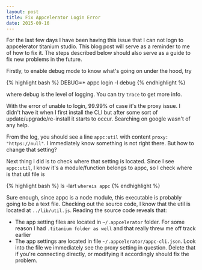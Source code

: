 ```yaml
---
layout: post
title: Fix Appcelerator Login Error
date: 2015-09-16
---
```


For the last few days I have been having this issue that I can not logn to appcelerator titanium studio. This blog post will serve as a reminder to me of how to fix it. The steps described below should also serve as a guide to fix new problems in the future.

Firstly, to enable debug mode to know what's going on under the hood, try

{% highlight bash %}
DEBUG=* appc login -l debug
{% endhighlight %}

where debug is the level of logging. You can try `trace` to get more info.

With the error of unable to login, 99.99% of case it's the proxy issue. I didn't have it when I first install the CLI but after some sort of update/upgrade/re-install it starts to occur. Searching on google wasn't of any help.

From the log, you should see a line `appc:util` with content `proxy: "https://null"`. I immediately know something is not right there. But how to change that setting?

Next thing I did is to check where that setting is located. Since I see `appc:util`, I know it's a module/function belongs to appc, so I check where is that util file is

{% highlight bash %}
ls -lart `whereis appc`
{% endhighlight %}

Sure enough, since appc is a node module, this executable is probably going to be a text file. Checking out the source code, I know that the util is located at `../lib/util.js`. Reading the source code reveals that: 

* The app setting files are located in `~/.appcelerator` folder. For some reason I had `.titanium folder as well` and that really threw me off track earlier
* The app settings are located in file `~/.appcelerator/appc-cli.json`. Look into the file we immediately see the proxy setting in question. Delete that if you're connecting directly, or modifying it accordingly should fix the problem. 



